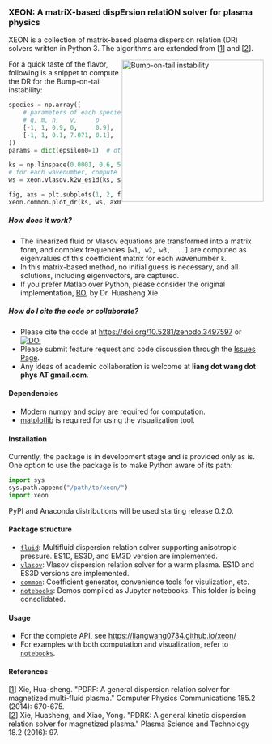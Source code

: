 ### XEON: A matriX-based dispErsion relatiON solver for plasma physics

XEON is a collection of matrix-based plasma dispersion relation (DR) solvers written in Python 3. The algorithms are extended from [[1]] and [[2]]. 

<img src="https://github.com/liangwang0734/xeon/blob/master/docs/bump-on-tail.png" align="right"
     title="Bump-on-tail instability" width="280">
For a quick taste of the flavor, following is a snippet to compute the DR for the Bump-on-tail instability:
```python
species = np.array([
    # parameters of each species
    # q, m, n,   v,     p
    [-1, 1, 0.9, 0,     0.9],  # background electron
    [-1, 1, 0.1, 7.071, 0.1],  # beam electron
])
params = dict(epsilon0=1)  # other parameters

ks = np.linspace(0.0001, 0.6, 50)  # an array of wavenumbers
# for each wavenumber, compute the complex frequencies
ws = xeon.vlasov.k2w_es1d(ks, species, params)

fig, axs = plt.subplots(1, 2, figsize=(10, 5), sharex=True)
xeon.common.plot_dr(ks, ws, ax0=axs[0], ax1=axs[1])
```

##### How does it work?
- The linearized fluid or Vlasov equations are transformed into a matrix form, and complex frequencies `[w1, w2, w3, ...]` are computed as eigenvalues of this coefficient matrix for each wavenumber `k`.
- In this matrix-based method, no initial guess is necessary, and all solutions, including eigenvectors, are captured.
- If you prefer Matlab over Python, please consider the original implementation, [BO](https://github.com/hsxie/pdrk), by Dr. Huasheng Xie.

##### How do I cite the code or collaborate?
- Please cite the code at https://doi.org/10.5281/zenodo.3497597 or  
[![DOI](https://zenodo.org/badge/215848704.svg)](https://zenodo.org/badge/latestdoi/215848704)
- Please submit feature request and code discussion through the [Issues Page](https://github.com/liangwang0734/xeon/issues).
- Any ideas of academic collaboration is welcome at **liang dot wang dot phys AT gmail.com**.

[1]:https://www.sciencedirect.com/science/article/pii/S0010465513003408
[2]:https://iopscience.iop.org/article/10.1088/1009-0630/18/2/01/pdf

#### Dependencies
- Modern [numpy](https://numpy.org/) and [scipy](https://www.scipy.org) are required for computation.
- [matplotlib](https://matplotlib.org/) is required for using the visualization tool.

#### Installation
Currently, the package is in development stage and is provided only as is. One option to use the package is to make Python aware of its path:
```python
import sys
sys.path.append("/path/to/xeon/")
import xeon
```
PyPI and Anaconda distributions will be used starting release 0.2.0.

#### Package structure
- [`fluid`](https://github.com/liangwang0734/xeon/tree/master/fluid): Multifluid dispersion relation solver supporting anisotropic pressure. ES1D, ES3D, and EM3D version are implemented.
- [`vlasov`](https://github.com/liangwang0734/xeon/tree/master/vlasov): Vlasov dispersion relation solver for a warm plasma. ES1D and ES3D versions are implemented.
- [`common`](https://github.com/liangwang0734/xeon/tree/master/common): Coefficient generator, convenience tools for visulization, etc.
- [`notebooks`](https://github.com/liangwang0734/xeon/tree/master/notebooks): Demos compiled as Jupyter notebooks. This folder is being consolidated.

#### Usage
- For the complete API, see https://liangwang0734.github.io/xeon/
- For examples with both computation and visualization, refer to [`notebooks`](https://github.com/liangwang0734/xeon/tree/master/notebooks).

#### References
[[1]] Xie, Hua-sheng. "PDRF: A general dispersion relation solver for magnetized multi-fluid plasma." Computer Physics Communications 185.2 (2014): 670-675.  
[[2]] Xie, Huasheng, and Xiao, Yong. "PDRK: A general kinetic dispersion relation solver for magnetized plasma." Plasma Science and Technology 18.2 (2016): 97.
